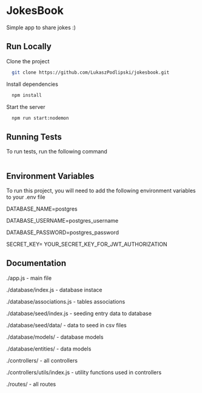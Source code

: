 # JokesBook

Simple app to share jokes :)

## Run Locally

Clone the project

```bash
  git clone https://github.com/LukaszPodlipski/jokesbook.git
```

Install dependencies

```bash
  npm install
```

Start the server

```bash
  npm run start:nodemon
```

## Running Tests

To run tests, run the following command

```bash

```

## Environment Variables

To run this project, you will need to add the following environment variables to your .env file

DATABASE_NAME=postgres

DATABASE_USERNAME=postgres_username

DATABASE_PASSWORD=postgres_password

SECRET_KEY= YOUR_SECRET_KEY_FOR_JWT_AUTHORIZATION

## Documentation

./app.js - main file

./database/index.js - database instace

./database/associations.js - tables associations

./database/seed/index.js - seeding entry data to database

./database/seed/data/ - data to seed in csv files

./database/models/ - database models

./database/entities/ - data models

./controllers/ - all controllers

./controllers/utils/index.js - utility functions used in controllers

./routes/ - all routes
